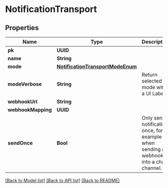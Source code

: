 # NotificationTransport

## Properties
Name | Type | Description | Notes
------------ | ------------- | ------------- | -------------
**pk** | **UUID** |  | [readonly] 
**name** | **String** |  | 
**mode** | [**NotificationTransportModeEnum**](NotificationTransportModeEnum.md) |  | [optional] 
**modeVerbose** | **String** | Return selected mode with a UI Label | [readonly] 
**webhookUrl** | **String** |  | [optional] 
**webhookMapping** | **UUID** |  | [optional] 
**sendOnce** | **Bool** | Only send notification once, for example when sending a webhook into a chat channel. | [optional] 

[[Back to Model list]](../README.md#documentation-for-models) [[Back to API list]](../README.md#documentation-for-api-endpoints) [[Back to README]](../README.md)


